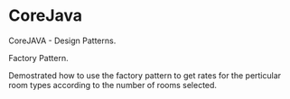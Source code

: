 # CoreJava
CoreJAVA - Design Patterns.

Factory Pattern.

Demostrated how to use the factory pattern to get rates for the perticular room types according to the number of rooms selected.

